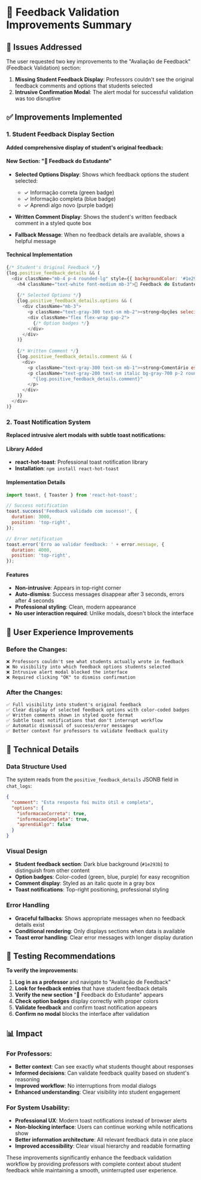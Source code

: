 # 🎯 Feedback Validation Improvements Summary

## 🚨 Issues Addressed

The user requested two key improvements to the "Avaliação de Feedback" (Feedback Validation) section:

1. **Missing Student Feedback Display**: Professors couldn't see the original feedback comments and options that students selected
2. **Intrusive Confirmation Modal**: The alert modal for successful validation was too disruptive

## ✅ Improvements Implemented

### 1. Student Feedback Display Section

**Added comprehensive display of student's original feedback:**

#### New Section: "💬 Feedback do Estudante"
- **Selected Options Display**: Shows which feedback options the student selected:
  - ✓ Informação correta (green badge)
  - ✓ Informação completa (blue badge) 
  - ✓ Aprendi algo novo (purple badge)

- **Written Comment Display**: Shows the student's written feedback comment in a styled quote box

- **Fallback Message**: When no feedback details are available, shows a helpful message

#### Technical Implementation
```javascript
{/* Student's Original Feedback */}
{log.positive_feedback_details && (
  <div className="mb-4 p-4 rounded-lg" style={{ backgroundColor: '#1e293b' }}>
    <h4 className="text-white font-medium mb-3">💬 Feedback do Estudante</h4>
    
    {/* Selected Options */}
    {log.positive_feedback_details.options && (
      <div className="mb-3">
        <p className="text-gray-300 text-sm mb-2"><strong>Opções selecionadas:</strong></p>
        <div className="flex flex-wrap gap-2">
          {/* Option badges */}
        </div>
      </div>
    )}
    
    {/* Written Comment */}
    {log.positive_feedback_details.comment && (
      <div>
        <p className="text-gray-300 text-sm mb-1"><strong>Comentário escrito:</strong></p>
        <p className="text-gray-200 text-sm italic bg-gray-700 p-2 rounded">
          "{log.positive_feedback_details.comment}"
        </p>
      </div>
    )}
  </div>
)}
```

### 2. Toast Notification System

**Replaced intrusive alert modals with subtle toast notifications:**

#### Library Added
- **react-hot-toast**: Professional toast notification library
- **Installation**: `npm install react-hot-toast`

#### Implementation Details
```javascript
import toast, { Toaster } from 'react-hot-toast';

// Success notification
toast.success('Feedback validado com sucesso!', {
  duration: 3000,
  position: 'top-right',
});

// Error notification  
toast.error('Erro ao validar feedback: ' + error.message, {
  duration: 4000,
  position: 'top-right',
});
```

#### Features
- **Non-intrusive**: Appears in top-right corner
- **Auto-dismiss**: Success messages disappear after 3 seconds, errors after 4 seconds
- **Professional styling**: Clean, modern appearance
- **No user interaction required**: Unlike modals, doesn't block the interface

## 🎯 User Experience Improvements

### Before the Changes:
```
❌ Professors couldn't see what students actually wrote in feedback
❌ No visibility into which feedback options students selected
❌ Intrusive alert modal blocked the interface
❌ Required clicking "OK" to dismiss confirmation
```

### After the Changes:
```
✅ Full visibility into student's original feedback
✅ Clear display of selected feedback options with color-coded badges
✅ Written comments shown in styled quote format
✅ Subtle toast notifications that don't interrupt workflow
✅ Automatic dismissal of success/error messages
✅ Better context for professors to validate feedback quality
```

## 🔧 Technical Details

### Data Structure Used
The system reads from the `positive_feedback_details` JSONB field in `chat_logs`:
```json
{
  "comment": "Esta resposta foi muito útil e completa",
  "options": {
    "informacaoCorreta": true,
    "informacaoCompleta": true,
    "aprendiAlgo": false
  }
}
```

### Visual Design
- **Student feedback section**: Dark blue background (`#1e293b`) to distinguish from other content
- **Option badges**: Color-coded (green, blue, purple) for easy recognition
- **Comment display**: Styled as an italic quote in a gray box
- **Toast notifications**: Top-right positioning, professional styling

### Error Handling
- **Graceful fallbacks**: Shows appropriate messages when no feedback details exist
- **Conditional rendering**: Only displays sections when data is available
- **Toast error handling**: Clear error messages with longer display duration

## 🧪 Testing Recommendations

**To verify the improvements:**

1. **Log in as a professor** and navigate to "Avaliação de Feedback"
2. **Look for feedback entries** that have student feedback details
3. **Verify the new section** "💬 Feedback do Estudante" appears
4. **Check option badges** display correctly with proper colors
5. **Validate feedback** and confirm toast notification appears
6. **Confirm no modal** blocks the interface after validation

## 📊 Impact

### For Professors:
- **Better context**: Can see exactly what students thought about responses
- **Informed decisions**: Can validate feedback quality based on student's reasoning
- **Improved workflow**: No interruptions from modal dialogs
- **Enhanced understanding**: Clear visibility into student engagement

### For System Usability:
- **Professional UX**: Modern toast notifications instead of browser alerts
- **Non-blocking interface**: Users can continue working while notifications show
- **Better information architecture**: All relevant feedback data in one place
- **Improved accessibility**: Clear visual hierarchy and readable formatting

These improvements significantly enhance the feedback validation workflow by providing professors with complete context about student feedback while maintaining a smooth, uninterrupted user experience.
